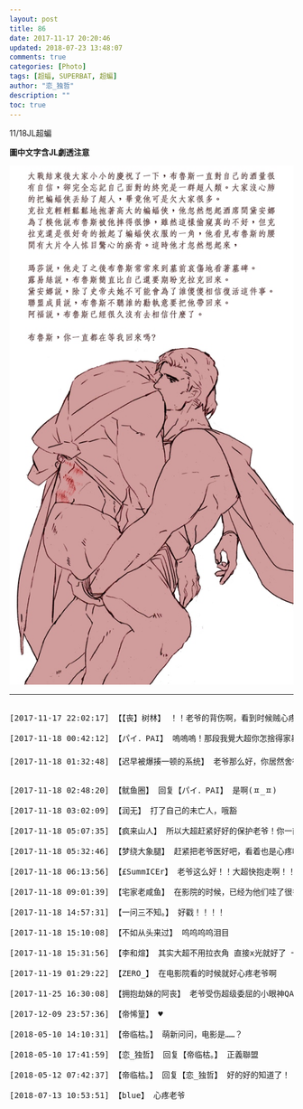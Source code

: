 ```yaml
---
layout: post
title: 86
date: 2017-11-17 20:20:46
updated: 2018-07-23 13:48:07
comments: true
categories: [Photo]
tags: [超蝠, SUPERBAT, 超蝙]
author: "恋_独哲"
description: ""
toc: true
---
```


<p>11/18JL超蝙</p> 
<p><strong>圖中文字含JL劇透注意</strong><br /></p>

![](https://raw.githubusercontent.com/alicewish/maple50821/master/img_YW5MWVN1NEpoZFhsZVh4VzVyYVV0TmtPWUJDVWd4Vm9EcnBabmEzZ3pWYlovb3Z4VUJtcE1nPT0.jpg)

---

<pre>

[2017-11-17 22:02:17] 【【丧】树林】 ！！老爷的背伤啊，看到时候贼心疼贼心疼【暴哭】

[2017-11-18 00:42:12] 【パイ．PAI】 嗚嗚嗚！那段我覺大超你怎捨得家暴糠糟之妻…_(:з」∠)_ 老爺明明是個普通人但是一直燃燒生命去戰鬥啊（哭

[2017-11-18 01:32:48] 【迟早被爆揍一顿的系统】 老爷那么好，你居然舍得摔他(;´༎ຶД༎ຶ`)

[2017-11-18 02:48:20] 【鱿鱼圈】 回复【パイ．PAI】 是啊(ㅍ_ㅍ)

[2017-11-18 03:02:09] 【润无】 打了自己的未亡人，哦豁

[2017-11-18 05:07:35] 【疯来山人】 所以大超赶紧好好的保护老爷！你一直是他的信仰

[2017-11-18 05:32:46] 【梦绕大象腿】 赶紧把老爷医好吧，看着也是心疼呢

[2017-11-18 06:13:56] 【£SummICEr】 老爷这么好！！大超快抱走啊！！( T_T)

[2017-11-18 09:01:39] 【宅家老咸鱼】 在影院的时候，已经为他们哇了很多声。他连看他的眼神都含着泪

[2017-11-18 14:57:31] 【一问三不知。】 好戳！！！！

[2017-11-18 15:10:08] 【不如从头来过】 呜呜呜呜泪目

[2017-11-18 15:31:56] 【李和煊】 其实大超不用拉衣角 直接x光就好了 一看更心疼 骨伤内脏伤一大堆

[2017-11-19 01:29:22] 【ZERO_】 在电影院看的时候就好心疼老爷啊

[2017-11-25 16:30:08] 【拥抱劫妹的阿丧】 老爷受伤超级委屈的小眼神QAQ

[2017-12-09 23:57:36] 【帝悕篁】 ♥

[2018-05-10 14:10:31] 【帝临枯。】 萌新问问，电影是……？

[2018-05-10 17:41:59] 【恋_独哲】 回复【帝临枯。】 正義聯盟

[2018-05-12 07:42:37] 【帝临枯。】 回复【恋_独哲】 好的好的知道了！

[2018-07-13 10:53:51] 【blue】 心疼老爷

</pre>